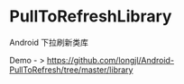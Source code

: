 PullToRefreshLibrary
====================

Android 下拉刷新类库


Demo - > https://github.com/longjl/Android-PullToRefresh/tree/master/library  

